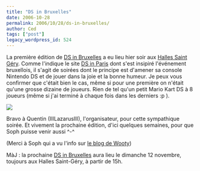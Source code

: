 ```yaml
---
title: "DS in Bruxelles"
date: 2006-10-28
permalink: 2006/10/28/ds-in-bruxelles/
author: Ced
tags: ["post"]
legacy_wordpress_id: 524
---
```


La première édition de <a href="http://www.dsinbruxelles.be/" hreflang="fr">DS in Bruxelles</a> a eu lieu hier soir aux <a href="http://www.hallessaintgery.be/" hreflang="fr">Halles Saint Géry</a>. Comme l'indique le site <a href="http://www.dsinparis.fr/" hreflang="fr">DS in Paris</a> dont s'est insipiré l'événement bruxellois, il s'agit de soirées dont le principe est d'amener sa console Nintendo DS et de jouer dans la joie et la bonne humeur. Je peux vous confirmer que c'était bien le cas, même si pour une première on n'était qu'une grosse dizaine de joueurs. Rien de tel qu'un petit Mario Kart DS à 8 joueurs (même si j'ai terminé à chaque fois dans les derniers :p ).

[<img src="https://64k.be/wp-content/uploads/2006/jeux/ds-in-bruxelles.jpg" />](http://www.dsinbruxelles.be)

<!-- excerpt -->

Bravo à Quentin (IIILazarusIII), l'organisateur, pour cette sympathique soirée. Et vivement la prochaine édition, d'ici quelques semaines, pour que Soph puisse venir aussi ^-^

(Merci à Soph qui a vu l'info sur <a href="http://www.wooty.net/blog/index.php?2006/10/27/215-ds-in-bruxelles" hreflang="fr">le blog de Wooty</a>)

MàJ : la prochaine <a href="http://www.dsinbruxelles.be/index.php?2006/11/02/4-ds-in-bruxelles-2-le-dimanche-12-novembre-dans-l-aprem" hreflang="fr">DS in Bruxelles</a> aura lieu le dimanche 12 novembre, toujours aux Halles Saint-Géry, à partir de 15h.
